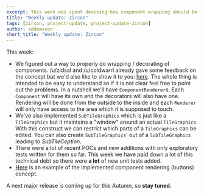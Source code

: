 ```yaml
---
excerpt: This week was spent devising how component wrapping should be done. We also made some upgrades to how TileGraphics works.
title: "Weekly update: Zircon"
tags: [zircon, project-update, project-update-zircon]
author: addamsson
short_title: "Weekly update: Zircon"
---
```


This week:

- We figured out a way to properly do wrapping / decorating of components. /u/zidsal and /u/coldwarrl already gave some feedback on the concept
  but we'd also like to show it to you: [here](https://cdn.discordapp.com/attachments/363754040103796737/489199738239844363/Component_rendering.jpg).
  The whole thing is intended to be easy to understand so if it is not clear feel free to point out the problems.
  In a nutshell we'll have `ComponentRenderer`s. Each `Component` will have its own and the decorators will also have one. Rendering will be done
  from the outside to the inside and each `Renderer` will only have access to the area which it is supposed to touch.
- We've also implemented `SubTileGraphics` which is just like a `TileGraphics` but it maintains a "window" around an actual `TileGraphics`.
  With this construct we can restrict which parts of a `TileGraphics` can be edited. You can also create `SubTileGraphics`' out of
  a `SubTileGraphics` leading to *SubTileCeption*.
- There were a lot of recent POCs and new additions with only exploratory tests written for them so far. This week we have paid down a lot of
  this technical debt so there were **a lot** of new unit tests added.
- [Here](https://cdn.discordapp.com/attachments/363771631727804416/490143537912872961/buttons.gif) is an example of the implemented component rendering (buttons) concept.


A next major release is coming up for this Autumn, so **stay tuned.**
